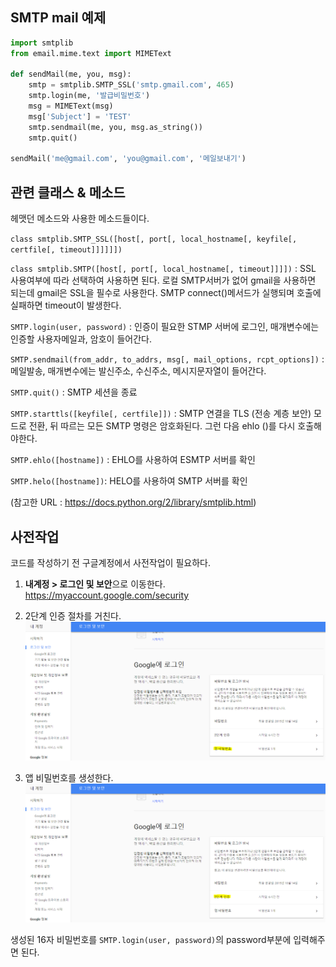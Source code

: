 ## SMTP mail 예제

```python
import smtplib
from email.mime.text import MIMEText

def sendMail(me, you, msg):
    smtp = smtplib.SMTP_SSL('smtp.gmail.com', 465)
    smtp.login(me, '발급비밀번호')
    msg = MIMEText(msg)
    msg['Subject'] = 'TEST'
    smtp.sendmail(me, you, msg.as_string())
    smtp.quit()

sendMail('me@gmail.com', 'you@gmail.com', '메일보내기')
```

## 관련 클래스 & 메소드

헤맷던 메소드와 사용한 메소드들이다.

`class smtplib.SMTP_SSL([host[, port[, local_hostname[, keyfile[, certfile[, timeout]]]]]])`

`class smtplib.SMTP([host[, port[, local_hostname[, timeout]]]])`
: SSL 사용여부에 따라 선택하여 사용하면 된다. 로컬 SMTP서버가 없어 gmail을 사용하면 되는데 gmail은 SSL을 필수로 사용한다. SMTP connect()메서드가 실행되며 호출에 실패하면 timeout이 발생한다.

`SMTP.login(user, password)` : 인증이 필요한 STMP 서버에 로그인, 매개변수에는 인증할 사용자메일과, 암호이 들어간다.

`SMTP.sendmail(from_addr, to_addrs, msg[, mail_options, rcpt_options])` : 메일발송, 매개변수에는 발신주소, 수신주소, 메시지문자열이 들어간다.

`SMTP.quit()` : SMTP 세션을 종료

`SMTP.starttls([keyfile[, certfile]])` : SMTP 연결을 TLS (전송 계층 보안) 모드로 전환, 뒤 따르는 모든 SMTP 명령은 암호화된다. 그런 다음 ehlo ()를 다시 호출해야한다.

`SMTP.ehlo([hostname])` : EHLO를 사용하여 ESMTP 서버를 확인

`SMTP.helo([hostname])`: HELO를 사용하여 SMTP 서버를 확인

(참고한 URL : https://docs.python.org/2/library/smtplib.html)


## 사전작업

코드를 작성하기 전 구글계정에서 사전작업이 필요하다.

1. **내계정 > 로그인 및 보안**으로 이동한다.
https://myaccount.google.com/security

2. 2단계 인증 절차를 거친다.
![Alt 2차 인증 이미지](./2nd_authorization.png)

3. 앱 비밀번호를 생성한다.
![Alt 앱 비밀번호 생성 이미지](./create_password.png)

생성된 16자 비밀번호를 `SMTP.login(user, password)`의 password부분에 입력해주면 된다.
